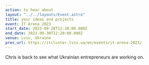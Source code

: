 ```yaml
---
action: to hear about
layout: "../../layouts/Event.astro"
title: your ideas and projects
event: IT Arena 2023
start_date: 2023-09-28T12:20:00.000Z
end_date: 2023-09-30T12:20:00.000Z
venue: Lviv, Ukraine
pres_url: https://itcluster.lviv.ua/en/events/it-arena-2023/
---
```


Chris is back to see what Ukrainian entrepreneurs are working on.
